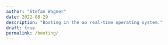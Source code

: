 ```yaml
---
author: "Stefan Wagner"
date: 2022-08-29
description: "Booting in the ao real-time operating system."
draft: true
permalink: /booting/
---
```

